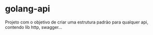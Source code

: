 # golang-api
Projeto com o objetivo de criar uma estrutura padrão para qualquer api, contendo lib http, swagger... 
